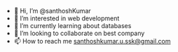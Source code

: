 - 👋 Hi, I’m @santhoshKumar
- 👀 I’m interested in web development
- 🌱 I’m currently learning about databases
- 💞️ I’m looking to collaborate on best company
- 📫 How to reach me santhoshkumar.u.ssk@gmail.com

<!---
santhoshKumarsk0/santhoshKumarsk0 is a ✨ special ✨ repository because its `README.md` (this file) appears on your GitHub profile.
You can click the Preview link to take a look at your changes.
--->
